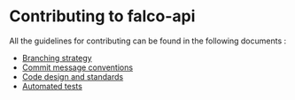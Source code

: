 # Contributing to falco-api

All the guidelines for contributing can be found in the following documents :
 - [Branching strategy](branching_strategy.md)
 - [Commit message conventions](commit.md)
 - [Code design and standards](app_design_code_conventions.md)
 - [Automated tests](tests.md)
